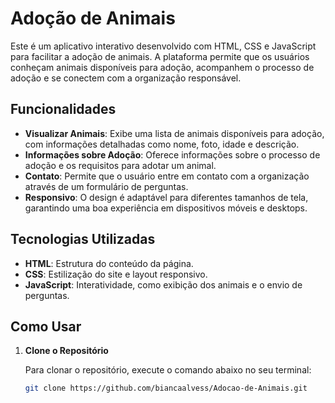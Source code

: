 # Adoção de Animais

Este é um aplicativo interativo desenvolvido com HTML, CSS e JavaScript para facilitar a adoção de animais. A plataforma permite que os usuários conheçam animais disponíveis para adoção, acompanhem o processo de adoção e se conectem com a organização responsável.

## Funcionalidades

- **Visualizar Animais**: Exibe uma lista de animais disponíveis para adoção, com informações detalhadas como nome, foto, idade e descrição.
- **Informações sobre Adoção**: Oferece informações sobre o processo de adoção e os requisitos para adotar um animal.
- **Contato**: Permite que o usuário entre em contato com a organização através de um formulário de perguntas.
- **Responsivo**: O design é adaptável para diferentes tamanhos de tela, garantindo uma boa experiência em dispositivos móveis e desktops.

## Tecnologias Utilizadas

- **HTML**: Estrutura do conteúdo da página.
- **CSS**: Estilização do site e layout responsivo.
- **JavaScript**: Interatividade, como exibição dos animais e o envio de perguntas.

## Como Usar

1. **Clone o Repositório**

   Para clonar o repositório, execute o comando abaixo no seu terminal:

   ```bash
   git clone https://github.com/biancaalvess/Adocao-de-Animais.git
